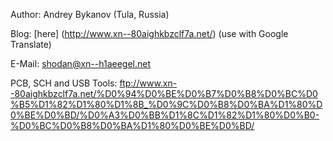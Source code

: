 Author: Andrey Bykanov (Tula, Russia)

Blog: [here] (http://www.xn--80aighkbzclf7a.net/) (use with Google Translate)

E-Mail: shodan@xn--h1aeegel.net

PCB, SCH and USB Tools: ftp://www.xn--80aighkbzclf7a.net/%D0%94%D0%BE%D0%B7%D0%B8%D0%BC%D0%B5%D1%82%D1%80%D1%8B_%D0%9C%D0%B8%D0%BA%D1%80%D0%BE%D0%BD/%D0%A3%D0%BB%D1%8C%D1%82%D1%80%D0%B0-%D0%BC%D0%B8%D0%BA%D1%80%D0%BE%D0%BD/
